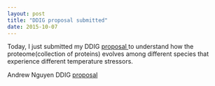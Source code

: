 ```yaml
---
layout: post
title: "DDIG proposal submitted"
date: 2015-10-07
---
```


Today, I just submitted my DDIG <a href="http://www.nsf.gov/funding/pgm_summ.jsp?pims_id=5234">proposal </a> to understand how the proteome(collection of proteins) evolves among different species that experience different temperature stressors.

Andrew Nguyen DDIG [proposal]({{http://adnguyen.github.io}}/assets/03_ANBE_ddig_project_description_v8.pdf)